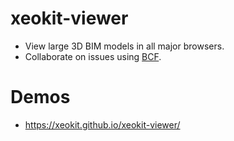 # xeokit-viewer

* View large 3D BIM models in all major browsers.
* Collaborate on issues using [BCF](https://en.wikipedia.org/wiki/BIM_Collaboration_Format).

# Demos

* https://xeokit.github.io/xeokit-viewer/
